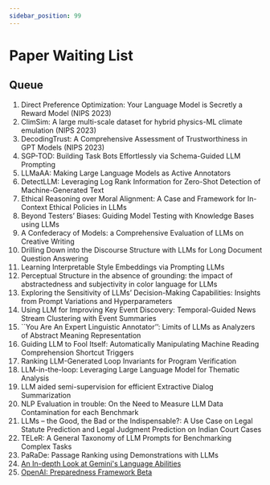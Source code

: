 ```yaml
---
sidebar_position: 99
---
```


# Paper Waiting List

## Queue

1.  Direct Preference Optimization: Your Language Model is Secretly a Reward Model (NIPS 2023)
2.  ClimSim: A large multi-scale dataset for hybrid physics-ML climate emulation (NIPS 2023)
3.  DecodingTrust: A Comprehensive Assessment of Trustworthiness in GPT Models (NIPS 2023)
4.  SGP-TOD: Building Task Bots Effortlessly via Schema-Guided LLM Prompting
5.  LLMaAA: Making Large Language Models as Active Annotators
6.  DetectLLM: Leveraging Log Rank Information for Zero-Shot Detection of Machine-Generated Text
7.  Ethical Reasoning over Moral Alignment: A Case and Framework for In-Context Ethical Policies in LLMs
8.  Beyond Testers’ Biases: Guiding Model Testing with Knowledge Bases using LLMs
9.  A Confederacy of Models: a Comprehensive Evaluation of LLMs on Creative Writing
10. Drilling Down into the Discourse Structure with LLMs for Long Document Question Answering
11. Learning Interpretable Style Embeddings via Prompting LLMs
12. Perceptual Structure in the absence of grounding: the impact of abstractedness and subjectivity in color language for LLMs
13. Exploring the Sensitivity of LLMs’ Decision-Making Capabilities: Insights from Prompt Variations and Hyperparameters
14. Using LLM for Improving Key Event Discovery: Temporal-Guided News Stream Clustering with Event Summaries
15. ``You Are An Expert Linguistic Annotator’’: Limits of LLMs as Analyzers of Abstract Meaning Representation
16. Guiding LLM to Fool Itself: Automatically Manipulating Machine Reading Comprehension Shortcut Triggers
17. Ranking LLM-Generated Loop Invariants for Program Verification
18. LLM-in-the-loop: Leveraging Large Language Model for Thematic Analysis
19. LLM aided semi-supervision for efficient Extractive Dialog Summarization
20. NLP Evaluation in trouble: On the Need to Measure LLM Data Contamination for each Benchmark
21. LLMs – the Good, the Bad or the Indispensable?: A Use Case on Legal Statute Prediction and Legal Judgment Prediction on Indian Court Cases
22. TELeR: A General Taxonomy of LLM Prompts for Benchmarking Complex Tasks
23. PaRaDe: Passage Ranking using Demonstrations with LLMs
24. [An In-depth Look at Gemini's Language Abilities](https://mp.weixin.qq.com/s/OJx6decccSiYWQhV1UIZ-Q)
25. [OpenAI: Preparedness Framework Beta](https://mp.weixin.qq.com/s/RVl44_1osQ9Xy1Ey0i8yUw)